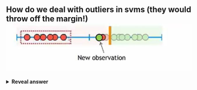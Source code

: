 ## How do we deal with outliers in svms (they would throw off the margin!)&nbsp;<img src="../../../../../media/paste-0fb811ad9fcf6c94ab2272491ddd4486fb67f11f.jpg">
<details>
<summary><b>Reveal answer</b></summary>
We allow for misclassifications so the threshold becomes less sensitive to outliers<br><br><img src="../../../../../media/paste-b35166ea5d914b3ee26ccc8647c145079d7dec2c.jpg"><br>
</details>
